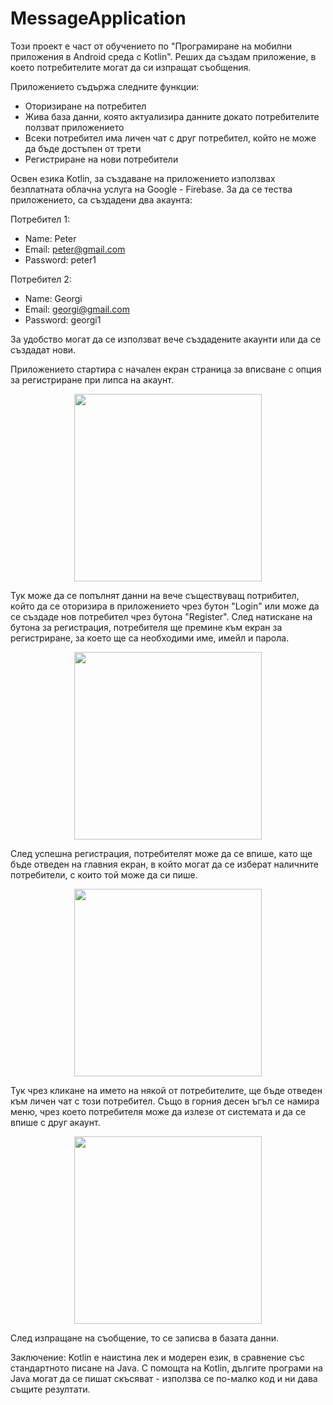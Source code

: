 # MessageApplication

Този проект е част от обучението по "Програмиране на мобилни приложения в Android среда с Kotlin". Реших да създам приложение, в което потребителите могат да си изпращат съобщения.

Приложението съдържа следните функции:
* Оторизиране на потребител
* Жива база данни, която актуализира данните докато потребителите ползват приложението
* Всеки потребител има личен чат с друг потребител, който не може да бъде достъпен от трети
* Регистриране на нови потребители

Освен езика Kotlin, за създаване на приложението използвах безплатната облачна услуга на Google - Firebase. За да се тества приложението, са създадени два акаунта:

Потребител 1:
 * Name: Peter
 * Email: peter@gmail.com
 * Password: peter1
  
Потребител 2:
 * Name: Georgi
 * Email: georgi@gmail.com
 * Password: georgi1
  
За удобство могат да се използват вече създадените акаунти или да се създадат нови.

Приложението стартира с начален екран страница за вписване с опция за регистриране при липса на акаунт.

<p align="center"> <img src="https://user-images.githubusercontent.com/47245033/174250230-9076c48f-ef29-4b26-b830-51865299d17d.JPG" heigth="700" width="300"/> </p>

Тук може да се попълнят данни на вече съществуващ потрибител, който да се оторизира в приложението чрез бутон "Login" или може да се създаде нов потребител чрез бутона "Register". След натискане на бутона за регистрация, потребителя ще премине към екран за регистриране, за което ще са необходими име, имейл и парола.

<p align="center"> <img src="https://user-images.githubusercontent.com/47245033/174251971-9e1d580f-c16f-45cf-8b6a-92d822004965.JPG" heigth="700" width="300"/> </p>

След успешна регистрация, потребителят може да се впише, като ще бъде отведен на главния екран, в който могат да се изберат наличните потребители, с които той може да си пише.

<p align="center"> <img src="https://user-images.githubusercontent.com/47245033/174252622-bedc36bf-01a9-4dc8-9b16-04e3f2d47c1c.JPG" heigth="700" width="300"/> </p>

Тук чрез кликане на името на някой от потребителите, ще бъде отведен към личен чат с този потребител. Също в горния десен ъгъл се намира меню, чрез което потребителя може да излезе от системата и да се впише с друг акаунт.

<p align="center"> <img src="https://user-images.githubusercontent.com/47245033/174253223-d7f4c11e-9324-4a9f-8945-460f54b206a1.JPG" heigth="700" width="300"/> </p>

След изпращане на съобщение, то се записва в базата данни.

Заключение: Kotlin е наистина лек и модерен език, в сравнение със стандартното писане на Java. С помощта на Kotlin, дългите програми на Java могат да се пишат скъсяват - използва се по-малко код и ни дава същите резултати.
